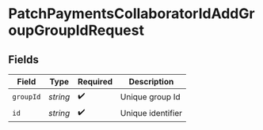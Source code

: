 # PatchPaymentsCollaboratorIdAddGroupGroupIdRequest


## Fields

| Field              | Type               | Required           | Description        |
| ------------------ | ------------------ | ------------------ | ------------------ |
| `groupId`          | *string*           | :heavy_check_mark: | Unique group Id    |
| `id`               | *string*           | :heavy_check_mark: | Unique identifier  |
